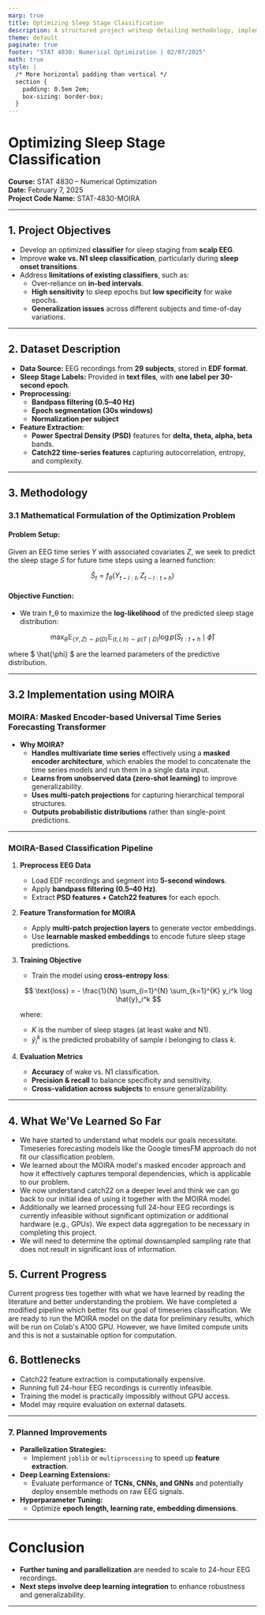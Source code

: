 ```yaml
---
marp: true
title: Optimizing Sleep Stage Classification
description: A structured project writeup detailing methodology, implementation, and results.
theme: default
paginate: true
footer: "STAT 4830: Numerical Optimization | 02/07/2025"
math: true
style: |
  /* More horizontal padding than vertical */
  section {
    padding: 0.5em 2em;
    box-sizing: border-box;
  }
---
```


# **Optimizing Sleep Stage Classification**

**Course:** STAT 4830 – Numerical Optimization  
**Date:** February 7, 2025  
**Project Code Name:** STAT-4830-MOIRA  

---

## **1. Project Objectives**
- Develop an optimized **classifier** for sleep staging from **scalp EEG**.
- Improve **wake vs. N1 sleep classification**, particularly during **sleep onset transitions**.
- Address **limitations of existing classifiers**, such as:
  - Over-reliance on **in-bed intervals**.
  - **High sensitivity** to sleep epochs but **low specificity** for wake epochs.
  - **Generalization issues** across different subjects and time-of-day variations.

---

## **2. Dataset Description**
- **Data Source:** EEG recordings from **29 subjects**, stored in **EDF format**.
- **Sleep Stage Labels:** Provided in **text files**, with **one label per 30-second epoch**.
- **Preprocessing:**
  - **Bandpass filtering (0.5–40 Hz)**
  - **Epoch segmentation (30s windows)**
  - **Normalization per subject**
- **Feature Extraction:**
  - **Power Spectral Density (PSD)** features for **delta, theta, alpha, beta** bands.
  - **Catch22 time-series features** capturing autocorrelation, entropy, and complexity.

---

## **3. Methodology**
### **3.1 Mathematical Formulation of the Optimization Problem**
#### **Problem Setup:**
Given an EEG time series $Y$ with associated covariates $Z$, we seek to predict the sleep stage $S$ for future time steps using a learned function:

$$
\hat{S}_t = f_{\theta}(Y_{t-l:t}, Z_{t-l:t+h})
$$

#### **Objective Function:**
- We train f_θ to maximize the **log-likelihood** of the predicted sleep stage distribution:

$$
\max_{\theta} \mathbb{E}_{(Y,Z) \sim p(D)} \mathbb{E}_{(t,l,h) \sim p(T \mid D)}
\log p(S_{t:t+h} \mid \hat{\phi})
$$

where $ \hat{\phi} $ are the learned parameters of the predictive distribution.

---

## **3.2 Implementation using MOIRA**
### **MOIRA: Masked Encoder-based Universal Time Series Forecasting Transformer**
- **Why MOIRA?**
  - **Handles multivariate time series** effectively using a **masked encoder architecture**, which enables the model to concatenate the time series models and run them in a single data input.
  - **Learns from unobserved data (zero-shot learning)** to improve generalizability.
  - **Uses multi-patch projections** for capturing hierarchical temporal structures.
  - **Outputs probabilistic distributions** rather than single-point predictions.

---

### **MOIRA-Based Classification Pipeline**
1. **Preprocess EEG Data**
   - Load EDF recordings and segment into **5-second windows**.
   - Apply **bandpass filtering (0.5–40 Hz)**.
   - Extract **PSD features + Catch22 features** for each epoch.
2. **Feature Transformation for MOIRA**
   <!-- - Flatten multivariate EEG time series into a **masked encoder format**. -->
   - Apply **multi-patch projection layers** to generate vector embeddings.
   - Use **learnable masked embeddings** to encode future sleep stage predictions.
3. **Training Objective**
   - Train the model using **cross-entropy loss**:

   $$
   \text{loss} = - \frac{1}{N} \sum_{i=1}^{N} \sum_{k=1}^{K} y_i^k \log \hat{y}_i^k
   $$

   where:
   - $K$ is the number of sleep stages (at least wake and N1).
   - $\hat{y}_i^k$ is the predicted probability of sample $i$ belonging to class $k$.

4. **Evaluation Metrics**
   - **Accuracy** of wake vs. N1 classification.
   - **Precision & recall** to balance specificity and sensitivity.
   - **Cross-validation across subjects** to ensure generalizability.

---

## **4. What We'Ve Learned So Far**
- We have started to understand what models our goals necessitate. Timeseries forecasting models like the Google timesFM approach do not fit our classification problem.
- We learned about the MOIRA model's masked encoder approach and how it effectively captures temporal dependencies, which is applicable to our problem.
- We now understand catch22 on a deeper level and think we can go back to our initial idea of using it together with the MOIRA model.
- Additionally we learned processing full 24-hour EEG recordings is currently infeasible without significant optimization or additional hardware (e.g., GPUs). We expect data aggregation to be necessary in completing this project.
- We will need to determine the optimal downsampled sampling rate that does not result in significant loss of information.

## **5. Current Progress**
Current progress ties together with what we have learned by reading the literature and better understanding the problem. We have completed a modified pipeline which better fits our goal of timeseries classification. We are ready to run the MOIRA model on the data for preliminary results, which will be run on Colab's A100 GPU. However, we have limited compute units and this is not a sustainable option for computation.

## **6. Bottlenecks**
  - Catch22 feature extraction is computationally expensive.
  - Running full 24-hour EEG recordings is currently infeasible.
  - Training the model is practically impossibly without GPU access.
  - Model may require evaluation on external datasets.
---

### **7. Planned Improvements**
- **Parallelization Strategies:**
  - Implement `joblib` or `multiprocessing` to speed up **feature extraction**.
- **Deep Learning Extensions:**
  - Evaluate performance of **TCNs, CNNs, and GNNs** and potentially deploy ensemble methods on raw EEG signals.
- **Hyperparameter Tuning:**
  - Optimize **epoch length, learning rate, embedding dimensions**.

---

# **Conclusion**
- **Further tuning and parallelization** are needed to scale to 24-hour EEG recordings.
- **Next steps involve deep learning integration** to enhance robustness and generalizability.

---
